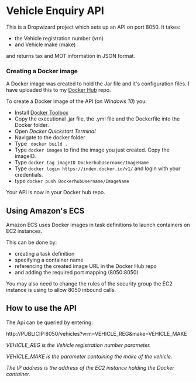 # Vehicle Enquiry API

This is a Dropwizard project which sets up an API on port 8050. It takes:

- the Vehicle registration number (vrn) 
- and Vehicle make (make) 

and returns tax and MOT information in JSON format.

### Creating a Docker image

A Docker image was created to hold the Jar file and it's configuration files. I have uploaded this to my [Docker Hub](https://hub.docker.com/) repo.

To create a Docker image of the API (on *Windows 10*) you:

- Install [Docker Toolbox](https://www.docker.com/docker-toolbox)
- Copy the executional .jar file, the .yml file and the Dockerfile into the Docker folder.
- Open *Docker Quickstart Terminal*
- Navigate to the docker folder
- Type ``` docker build .```
- Type ``` docker images ``` to find the image you just created. Copy the imageID.
- Type ``` docker tag imageID DockerhubUsername/ImageName ```
- Type ``` docker login https://index.docker.io/v1/ ``` and login with your credentials.
- type ``` docker push DockerhubUsername/ImageName ```

Your API is now in your Docker hub repo.

## Using Amazon's ECS

Amazon ECS uses Docker images in task definitions to launch containers on EC2 instances. 

This can be done by:

- creating a task definition
- specifying a container name
- referencing the created image URL in the Docker Hub repo
- and adding the required port mapping (8050:8050)

You may also need to change the rules of the security group the EC2 instance is using to allow 8050 inbound calls.

## How to use the API

The Api can be queried by entering:

http://PUBLICIP:8050/vehicles?vrm=VEHICLE_REG&make=VEHICLE_MAKE

*VEHICLE_REG is the Vehicle registration number parameter.*


*VEHICLE_MAKE is the parameter containing the make of the vehicle.*

*The IP address is the address of the EC2 instance holding the Docker container.*
